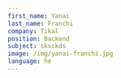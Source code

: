 ```yaml
---
first_name: Yanai
last_name: Franchi
company: Tikal
position: Backend
subject: sksckds
image: /img/yanai-franchi.jpg
language: he
---
```


